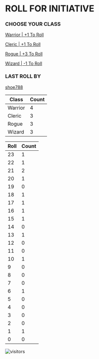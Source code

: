 # ROLL FOR INITIATIVE
### CHOOSE YOUR CLASS

[Warrior | +1 To Roll](https://github.com/benjaminsampica/benjaminsampica/issues/new?title=roll%7Cwarrior&body=Just+click+%27Submit+new+issue%27.)

[Cleric | +1 To Roll](https://github.com/benjaminsampica/benjaminsampica/issues/new?title=roll%7Ccleric&body=Just+click+%27Submit+new+issue%27.)

[Rogue | +3 To Roll](https://github.com/benjaminsampica/benjaminsampica/issues/new?title=roll%7Crogue&body=Just+click+%27Submit+new+issue%27.)

[Wizard | -1 To Roll](https://github.com/benjaminsampica/benjaminsampica/issues/new?title=roll%7Cwizard&body=Just+click+%27Submit+new+issue%27.)
### LAST ROLL BY
[shoe788](https://www.github.com/shoe788)

|Class|Count|
|-|-|
|Warrior|4|
|Cleric|3|
|Rogue|3|
|Wizard|3|

|Roll|Count|
|-|-|
|23|1
|22|1
|21|2
|20|1
|19|0
|18|1
|17|1
|16|1
|15|1
|14|0
|13|1
|12|0
|11|0
|10|1
|9|0
|8|0
|7|0
|6|1
|5|0
|4|0
|3|0
|2|0
|1|1
|0|0

![visitors](https://visitor-badge.glitch.me/badge?page_id=benjaminsampica)